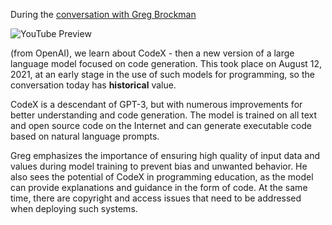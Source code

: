 <!--
date: 2024-03-11T20:26:36
-->

During the [conversation with Greg Brockman](https://www.youtube.com/watch?v=CvgfxH0UZa4) 

![YouTube Preview](https://img.youtube.com/vi/CvgfxH0UZa4/mqdefault.jpg)

 (from OpenAI), we learn about CodeX - then a new version of a large language model focused on code generation. This took place on August 12, 2021, at an early stage in the use of such models for programming, so the conversation today has **historical**  value.

CodeX is a descendant of GPT-3, but with numerous improvements for better understanding and code generation. The model is trained on all text and open source code on the Internet and can generate executable code based on natural language prompts.

Greg emphasizes the importance of ensuring high quality of input data and values during model training to prevent bias and unwanted behavior. He also sees the potential of CodeX in programming education, as the model can provide explanations and guidance in the form of code. At the same time, there are copyright and access issues that need to be addressed when deploying such systems.